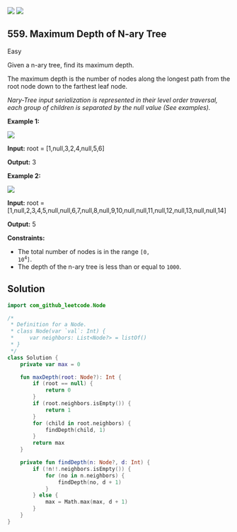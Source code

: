 [![](https://img.shields.io/github/stars/javadev/LeetCode-in-Kotlin?label=Stars&style=flat-square)](https://github.com/javadev/LeetCode-in-Kotlin)
[![](https://img.shields.io/github/forks/javadev/LeetCode-in-Kotlin?label=Fork%20me%20on%20GitHub%20&style=flat-square)](https://github.com/javadev/LeetCode-in-Kotlin/fork)

## 559\. Maximum Depth of N-ary Tree

Easy

Given a n-ary tree, find its maximum depth.

The maximum depth is the number of nodes along the longest path from the root node down to the farthest leaf node.

_Nary-Tree input serialization is represented in their level order traversal, each group of children is separated by the null value (See examples)._

**Example 1:**

![](https://assets.leetcode.com/uploads/2018/10/12/narytreeexample.png)

**Input:** root = [1,null,3,2,4,null,5,6]

**Output:** 3

**Example 2:**

![](https://assets.leetcode.com/uploads/2019/11/08/sample_4_964.png)

**Input:** root = [1,null,2,3,4,5,null,null,6,7,null,8,null,9,10,null,null,11,null,12,null,13,null,null,14]

**Output:** 5

**Constraints:**

*   The total number of nodes is in the range <code>[0, 10<sup>4</sup>]</code>.
*   The depth of the n-ary tree is less than or equal to `1000`.

## Solution

```kotlin
import com_github_leetcode.Node

/*
 * Definition for a Node.
 * class Node(var `val`: Int) {
 *     var neighbors: List<Node?> = listOf()
 * }
 */
class Solution {
    private var max = 0

    fun maxDepth(root: Node?): Int {
        if (root == null) {
            return 0
        }
        if (root.neighbors.isEmpty()) {
            return 1
        }
        for (child in root.neighbors) {
            findDepth(child, 1)
        }
        return max
    }

    private fun findDepth(n: Node?, d: Int) {
        if (!n!!.neighbors.isEmpty()) {
            for (no in n.neighbors) {
                findDepth(no, d + 1)
            }
        } else {
            max = Math.max(max, d + 1)
        }
    }
}
```